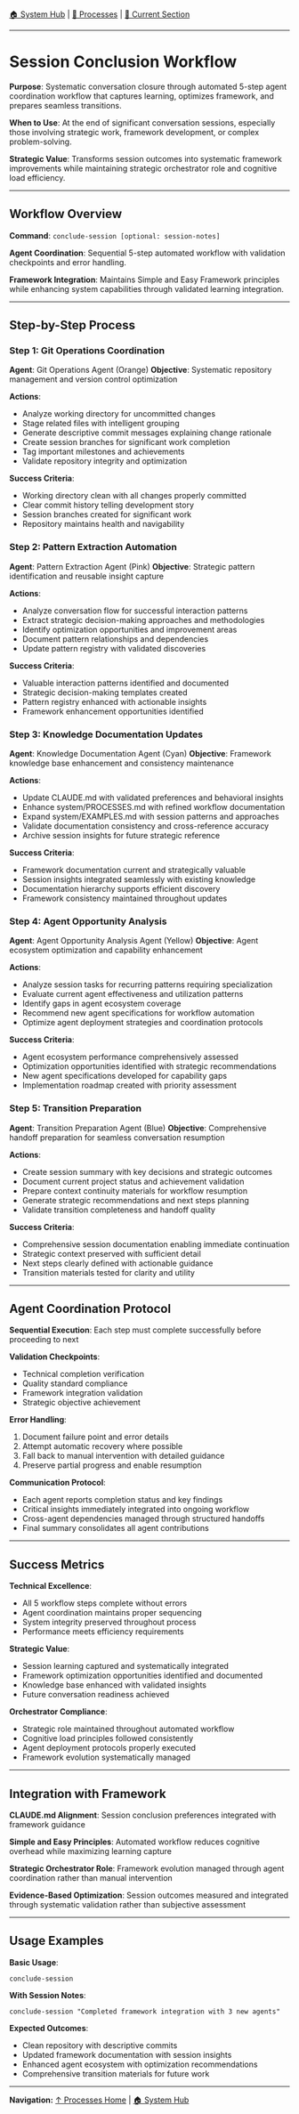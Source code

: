 [🏠 System Hub](../INDEX.md) | [📂 Processes](../PROCESSES.md) | [📖 Current Section](#)

---

# Session Conclusion Workflow

**Purpose**: Systematic conversation closure through automated 5-step agent coordination workflow that captures learning, optimizes framework, and prepares seamless transitions.

**When to Use**: At the end of significant conversation sessions, especially those involving strategic work, framework development, or complex problem-solving.

**Strategic Value**: Transforms session outcomes into systematic framework improvements while maintaining strategic orchestrator role and cognitive load efficiency.

---

## Workflow Overview

**Command**: `conclude-session [optional: session-notes]`

**Agent Coordination**: Sequential 5-step automated workflow with validation checkpoints and error handling.

**Framework Integration**: Maintains Simple and Easy Framework principles while enhancing system capabilities through validated learning integration.

---

## Step-by-Step Process

### Step 1: Git Operations Coordination
**Agent**: Git Operations Agent (Orange)
**Objective**: Systematic repository management and version control optimization

**Actions**:
- Analyze working directory for uncommitted changes
- Stage related files with intelligent grouping
- Generate descriptive commit messages explaining change rationale
- Create session branches for significant work completion
- Tag important milestones and achievements
- Validate repository integrity and optimization

**Success Criteria**:
- Working directory clean with all changes properly committed
- Clear commit history telling development story
- Session branches created for significant work
- Repository maintains health and navigability

### Step 2: Pattern Extraction Automation  
**Agent**: Pattern Extraction Agent (Pink)
**Objective**: Strategic pattern identification and reusable insight capture

**Actions**:
- Analyze conversation flow for successful interaction patterns
- Extract strategic decision-making approaches and methodologies
- Identify optimization opportunities and improvement areas
- Document pattern relationships and dependencies
- Update pattern registry with validated discoveries

**Success Criteria**:
- Valuable interaction patterns identified and documented
- Strategic decision-making templates created
- Pattern registry enhanced with actionable insights
- Framework enhancement opportunities identified

### Step 3: Knowledge Documentation Updates
**Agent**: Knowledge Documentation Agent (Cyan)
**Objective**: Framework knowledge base enhancement and consistency maintenance

**Actions**:
- Update CLAUDE.md with validated preferences and behavioral insights
- Enhance system/PROCESSES.md with refined workflow documentation
- Expand system/EXAMPLES.md with session patterns and approaches
- Validate documentation consistency and cross-reference accuracy
- Archive session insights for future strategic reference

**Success Criteria**:
- Framework documentation current and strategically valuable
- Session insights integrated seamlessly with existing knowledge
- Documentation hierarchy supports efficient discovery
- Framework consistency maintained throughout updates

### Step 4: Agent Opportunity Analysis
**Agent**: Agent Opportunity Analysis Agent (Yellow)
**Objective**: Agent ecosystem optimization and capability enhancement

**Actions**:
- Analyze session tasks for recurring patterns requiring specialization
- Evaluate current agent effectiveness and utilization patterns
- Identify gaps in agent ecosystem coverage
- Recommend new agent specifications for workflow automation
- Optimize agent deployment strategies and coordination protocols

**Success Criteria**:
- Agent ecosystem performance comprehensively assessed
- Optimization opportunities identified with strategic recommendations
- New agent specifications developed for capability gaps
- Implementation roadmap created with priority assessment

### Step 5: Transition Preparation
**Agent**: Transition Preparation Agent (Blue)
**Objective**: Comprehensive handoff preparation for seamless conversation resumption

**Actions**:
- Create session summary with key decisions and strategic outcomes
- Document current project status and achievement validation
- Prepare context continuity materials for workflow resumption
- Generate strategic recommendations and next steps planning
- Validate transition completeness and handoff quality

**Success Criteria**:
- Comprehensive session documentation enabling immediate continuation
- Strategic context preserved with sufficient detail
- Next steps clearly defined with actionable guidance
- Transition materials tested for clarity and utility

---

## Agent Coordination Protocol

**Sequential Execution**: Each step must complete successfully before proceeding to next

**Validation Checkpoints**: 
- Technical completion verification
- Quality standard compliance
- Framework integration validation
- Strategic objective achievement

**Error Handling**:
1. Document failure point and error details
2. Attempt automatic recovery where possible
3. Fall back to manual intervention with detailed guidance
4. Preserve partial progress and enable resumption

**Communication Protocol**:
- Each agent reports completion status and key findings
- Critical insights immediately integrated into ongoing workflow
- Cross-agent dependencies managed through structured handoffs
- Final summary consolidates all agent contributions

---

## Success Metrics

**Technical Excellence**:
- All 5 workflow steps complete without errors
- Agent coordination maintains proper sequencing
- System integrity preserved throughout process
- Performance meets efficiency requirements

**Strategic Value**:
- Session learning captured and systematically integrated
- Framework optimization opportunities identified and documented
- Knowledge base enhanced with validated insights
- Future conversation readiness achieved

**Orchestrator Compliance**:
- Strategic role maintained throughout automated workflow
- Cognitive load principles followed consistently
- Agent deployment protocols properly executed
- Framework evolution systematically managed

---

## Integration with Framework

**CLAUDE.md Alignment**: Session conclusion preferences integrated with framework guidance

**Simple and Easy Principles**: Automated workflow reduces cognitive overhead while maximizing learning capture

**Strategic Orchestrator Role**: Framework evolution managed through agent coordination rather than manual intervention

**Evidence-Based Optimization**: Session outcomes measured and integrated through systematic validation rather than subjective assessment

---

## Usage Examples

**Basic Usage**:
```
conclude-session
```

**With Session Notes**:
```
conclude-session "Completed framework integration with 3 new agents"
```

**Expected Outcomes**:
- Clean repository with descriptive commits
- Updated framework documentation with session insights
- Enhanced agent ecosystem with optimization recommendations
- Comprehensive transition materials for future work

---

**Navigation:** [↑ Processes Home](../PROCESSES.md) | [🏠 System Hub](../INDEX.md)
